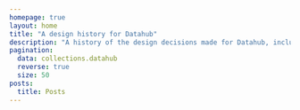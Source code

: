```yaml
---
homepage: true
layout: home
title: "A design history for Datahub"
description: "A history of the design decisions made for Datahub, including key findings from analysis and research."
pagination:
  data: collections.datahub
  reverse: true
  size: 50
posts:
  title: Posts
---
```

